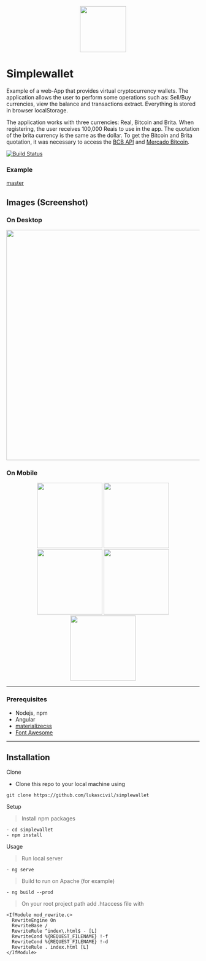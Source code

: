 <p align="center">
<img src="http://lukascivil.com.br/githubimages/simplewallet/Figure_1.png" width="120">
</p>

# Simplewallet
Example of a web-App that provides virtual cryptocurrency wallets. The application allows the user to perform some operations such as: Sell/Buy currencies, view the balance and transactions extract. Everything is stored in browser localStorage.
<p>
The application works with three currencies: Real, Bitcoin and Brita. When registering, the user receives 100,000 Reais to use in the app. The quotation of the brita currency is the same as the dollar. To get the Bitcoin and Brita quotation, it was necessary to access the <a href="https://olinda.bcb.gov.br/olinda/servico/PTAX/versao/v1/aplicacao#!/CotacaoDolarDia#eyJmb3JtdWxhcmlvIjp7IiR0b3AiOjEwMCwiJGZvcm1hdCI6Impzb24ifX0=" target="_blank">BCB API</a> and <a href="https://www.mercadobitcoin.com.br/api-doc/" target="_blank"> Mercado Bitcoin</a>.
</p>

[![Build Status](https://travis-ci.org/lukascivil/simplewallet.svg?branch=master)](https://travis-ci.org/lukascivil/simplewallet)

### Example
[master](http://simplewallet.lukascivil.com.br/login)

## Images (Screenshot)
### On Desktop
<p align="center">
<img src="http://lukascivil.com.br/githubimages/simplewallet/Figure_2.png" width="600">
</p>

### On Mobile
<p align="center">
  <img src="http://lukascivil.com.br/githubimages/simplewallet/Figure_3.png" width="170">
  <img src="http://lukascivil.com.br/githubimages/simplewallet/Figure_4.png" width="170">
  <img src="http://lukascivil.com.br/githubimages/simplewallet/Figure_5.png" width="170">
  <img src="http://lukascivil.com.br/githubimages/simplewallet/Figure_6.png" width="170">
  <img src="http://lukascivil.com.br/githubimages/simplewallet/Figure_7.png" width="170">
</p>

---
### Prerequisites
- Nodejs, npm
- Angular
- [materializecss](https://materializecss.com/)
- [Font Awesome](https://fontawesome.com/v4.7.0/icons/)

---
## Installation

Clone
- Clone this repo to your local machine using 
```
git clone https://github.com/lukascivil/simplewallet
```
Setup
>Install npm packages
```
- cd simplewallet
- npm install
```
Usage
>Run local server
```
- ng serve
```
>Build to run on Apache (for example)
```
- ng build --prod
```
>On your root project path add .htaccess file with
```
<IfModule mod_rewrite.c>
  RewriteEngine On
  RewriteBase /
  RewriteRule ^index\.html$ - [L]
  RewriteCond %{REQUEST_FILENAME} !-f
  RewriteCond %{REQUEST_FILENAME} !-d
  RewriteRule . index.html [L]
</IfModule>
```
